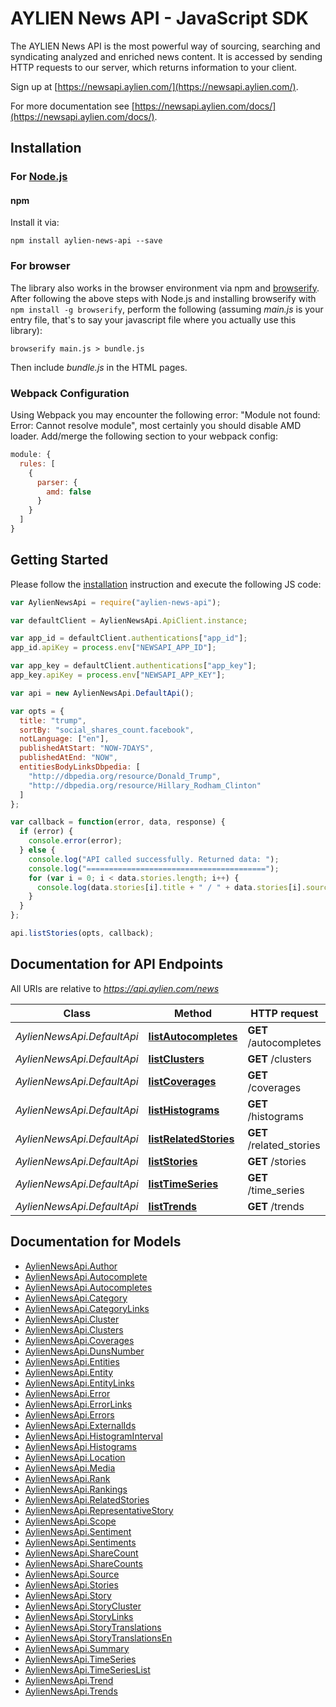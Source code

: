 # AYLIEN News API - JavaScript SDK

The AYLIEN News API is the most powerful way of sourcing, searching and syndicating analyzed and enriched news content. It is accessed by sending HTTP requests to our server, which returns information to your client. 

Sign up at [https://newsapi.aylien.com/](https://newsapi.aylien.com/).

For more documentation see [https://newsapi.aylien.com/docs/](https://newsapi.aylien.com/docs/).

## Installation

### For [Node.js](https://nodejs.org/)

#### npm

Install it via:

```shell
npm install aylien-news-api --save
```
### For browser

The library also works in the browser environment via npm and [browserify](http://browserify.org/). After following
the above steps with Node.js and installing browserify with `npm install -g browserify`,
perform the following (assuming *main.js* is your entry file, that's to say your javascript file where you actually 
use this library):

```shell
browserify main.js > bundle.js
```

Then include *bundle.js* in the HTML pages.

### Webpack Configuration

Using Webpack you may encounter the following error: "Module not found: Error:
Cannot resolve module", most certainly you should disable AMD loader. Add/merge
the following section to your webpack config:

```javascript
module: {
  rules: [
    {
      parser: {
        amd: false
      }
    }
  ]
}
```

## Getting Started

Please follow the [installation](#installation) instruction and execute the following JS code:

```javascript
var AylienNewsApi = require("aylien-news-api");

var defaultClient = AylienNewsApi.ApiClient.instance;

var app_id = defaultClient.authentications["app_id"];
app_id.apiKey = process.env["NEWSAPI_APP_ID"];

var app_key = defaultClient.authentications["app_key"];
app_key.apiKey = process.env["NEWSAPI_APP_KEY"];

var api = new AylienNewsApi.DefaultApi();

var opts = {
  title: "trump",
  sortBy: "social_shares_count.facebook",
  notLanguage: ["en"],
  publishedAtStart: "NOW-7DAYS",
  publishedAtEnd: "NOW",
  entitiesBodyLinksDbpedia: [
    "http://dbpedia.org/resource/Donald_Trump",
    "http://dbpedia.org/resource/Hillary_Rodham_Clinton"
  ]
};

var callback = function(error, data, response) {
  if (error) {
    console.error(error);
  } else {
    console.log("API called successfully. Returned data: ");
    console.log("========================================");
    for (var i = 0; i < data.stories.length; i++) {
      console.log(data.stories[i].title + " / " + data.stories[i].source.name);
    }
  }
};

api.listStories(opts, callback);
```

## Documentation for API Endpoints

All URIs are relative to *https://api.aylien.com/news*

Class | Method | HTTP request | Description
------------ | ------------- | ------------- | -------------
*AylienNewsApi.DefaultApi* | [**listAutocompletes**](docs/DefaultApi.md#listAutocompletes) | **GET** /autocompletes | List autocompletes
*AylienNewsApi.DefaultApi* | [**listClusters**](docs/DefaultApi.md#listClusters) | **GET** /clusters | List Clusters
*AylienNewsApi.DefaultApi* | [**listCoverages**](docs/DefaultApi.md#listCoverages) | **GET** /coverages | List coverages
*AylienNewsApi.DefaultApi* | [**listHistograms**](docs/DefaultApi.md#listHistograms) | **GET** /histograms | List histograms
*AylienNewsApi.DefaultApi* | [**listRelatedStories**](docs/DefaultApi.md#listRelatedStories) | **GET** /related_stories | List related stories
*AylienNewsApi.DefaultApi* | [**listStories**](docs/DefaultApi.md#listStories) | **GET** /stories | List Stories
*AylienNewsApi.DefaultApi* | [**listTimeSeries**](docs/DefaultApi.md#listTimeSeries) | **GET** /time_series | List time series
*AylienNewsApi.DefaultApi* | [**listTrends**](docs/DefaultApi.md#listTrends) | **GET** /trends | List trends


## Documentation for Models

 - [AylienNewsApi.Author](docs/Author.md)
 - [AylienNewsApi.Autocomplete](docs/Autocomplete.md)
 - [AylienNewsApi.Autocompletes](docs/Autocompletes.md)
 - [AylienNewsApi.Category](docs/Category.md)
 - [AylienNewsApi.CategoryLinks](docs/CategoryLinks.md)
 - [AylienNewsApi.Cluster](docs/Cluster.md)
 - [AylienNewsApi.Clusters](docs/Clusters.md)
 - [AylienNewsApi.Coverages](docs/Coverages.md)
 - [AylienNewsApi.DunsNumber](docs/DunsNumber.md)
 - [AylienNewsApi.Entities](docs/Entities.md)
 - [AylienNewsApi.Entity](docs/Entity.md)
 - [AylienNewsApi.EntityLinks](docs/EntityLinks.md)
 - [AylienNewsApi.Error](docs/Error.md)
 - [AylienNewsApi.ErrorLinks](docs/ErrorLinks.md)
 - [AylienNewsApi.Errors](docs/Errors.md)
 - [AylienNewsApi.ExternalIds](docs/ExternalIds.md)
 - [AylienNewsApi.HistogramInterval](docs/HistogramInterval.md)
 - [AylienNewsApi.Histograms](docs/Histograms.md)
 - [AylienNewsApi.Location](docs/Location.md)
 - [AylienNewsApi.Media](docs/Media.md)
 - [AylienNewsApi.Rank](docs/Rank.md)
 - [AylienNewsApi.Rankings](docs/Rankings.md)
 - [AylienNewsApi.RelatedStories](docs/RelatedStories.md)
 - [AylienNewsApi.RepresentativeStory](docs/RepresentativeStory.md)
 - [AylienNewsApi.Scope](docs/Scope.md)
 - [AylienNewsApi.Sentiment](docs/Sentiment.md)
 - [AylienNewsApi.Sentiments](docs/Sentiments.md)
 - [AylienNewsApi.ShareCount](docs/ShareCount.md)
 - [AylienNewsApi.ShareCounts](docs/ShareCounts.md)
 - [AylienNewsApi.Source](docs/Source.md)
 - [AylienNewsApi.Stories](docs/Stories.md)
 - [AylienNewsApi.Story](docs/Story.md)
 - [AylienNewsApi.StoryCluster](docs/StoryCluster.md)
 - [AylienNewsApi.StoryLinks](docs/StoryLinks.md)
 - [AylienNewsApi.StoryTranslations](docs/StoryTranslations.md)
 - [AylienNewsApi.StoryTranslationsEn](docs/StoryTranslationsEn.md)
 - [AylienNewsApi.Summary](docs/Summary.md)
 - [AylienNewsApi.TimeSeries](docs/TimeSeries.md)
 - [AylienNewsApi.TimeSeriesList](docs/TimeSeriesList.md)
 - [AylienNewsApi.Trend](docs/Trend.md)
 - [AylienNewsApi.Trends](docs/Trends.md)
